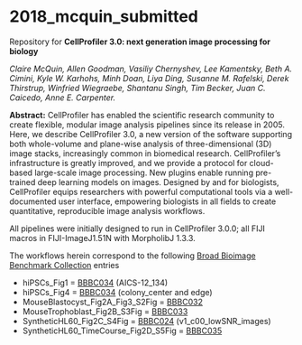 # 2018_mcquin_submitted

Repository for **CellProfiler 3.0: next generation image processing for biology**

*Claire McQuin, Allen Goodman, Vasiliy Chernyshev, Lee Kamentsky, Beth A. Cimini, Kyle W. Karhohs, Minh Doan, Liya Ding, Susanne M. Rafelski, Derek Thirstrup, Winfried Wiegraebe, Shantanu Singh, Tim Becker, Juan C. Caicedo, Anne E. Carpenter.*

**Abstract:** CellProfiler has enabled the scientific research community to create flexible, modular image analysis pipelines since its release in 2005. Here, we describe CellProfiler 3.0, a new version of the software supporting both whole-volume and plane-wise analysis of three-dimensional (3D) image stacks, increasingly common in biomedical research. CellProfiler’s infrastructure is greatly improved, and we provide a protocol for cloud-based large-scale image processing. New plugins enable running pre-trained deep learning models on images. Designed by and for biologists, CellProfiler equips researchers with powerful computational tools via a well-documented user interface, empowering biologists in all fields to create quantitative, reproducible image analysis workflows.

All pipelines were initially designed to run in CellProfiler 3.0.0; all FIJI macros in FIJI-ImageJ1.51N with MorpholibJ 1.3.3.

The workflows herein correspond to the following [Broad Bioimage Benchmark Collection](https://data.broadinstitute.org/bbbc/index.html) entries

* hiPSCs_Fig1 = [BBBC034](https://data.broadinstitute.org/bbbc/BBBC034/) (AICS-12_134)
* hiPSCs_Fig4 = [BBBC034](https://data.broadinstitute.org/bbbc/BBBC034/) (colony_center and edge)
* MouseBlastocyst_Fig2A_Fig3_S2Fig = [BBBC032](https://data.broadinstitute.org/bbbc/BBBC032)
* MouseTrophoblast_Fig2B_S3Fig = [BBBC033](https://data.broadinstitute.org/bbbc/BBBC033)
* SyntheticHL60_Fig2C_S4Fig = [BBBC024](https://data.broadinstitute.org/bbbc/BBBC024/) (v1_c00_lowSNR_images)
* SyntheticHL60_TimeCourse_Fig2D_S5Fig = [BBBC035](https://data.broadinstitute.org/bbbc/BBBC035) 
